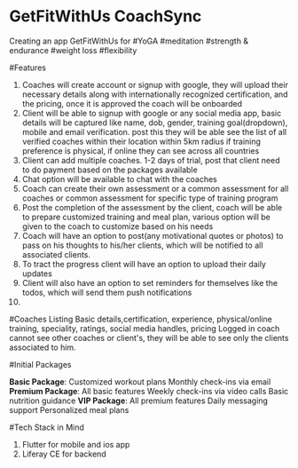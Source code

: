 # GetFitWithUs CoachSync
   
Creating an app GetFitWithUs for
#YoGA
#meditation
#strength & endurance
#weight loss
#flexibility

#Features 
1. Coaches will create account or signup with google, they will upload their necessary details along with internationally recognized certification, and the pricing, once it is approved the coach will be onboarded
2. Client  will be able to signup with google or any social media app, basic details will be captured like name, dob, gender, training goal(dropdown), mobile and email verification. post this  they will be able see the list of all verified coaches within their location within 5km radius if training preference is physical, if online they can see across all countries
3. Client can add multiple coaches. 1-2 days of trial, post that client need to do payment based on the packages available
4. Chat option will be available to chat with the coaches
5. Coach can create their own assessment or a common assessment for all coaches or common assessment for specific type of training program
6. Post the completion of the assessment by the client, coach will be able to prepare customized training and meal plan, various option will be given to the coach to customize based on his needs
7. Coach will have an option to post(any motivational quotes or photos) to pass on his thoughts to his/her clients, which will be notified to all associated clients.
8. To tract the progress client will have an option to upload their daily updates
9. Client will also have an option to set reminders for themselves like the todos, which will send them push notifications
10.  



#Coaches Listing
Basic details,certification, experience, physical/online training, speciality, ratings, social media handles, pricing
Logged in coach cannot see other coaches or client's, they will be able to see only the clients associated to him.


#Initial Packages

**Basic Package**: 
Customized workout plans
Monthly check-ins via email
**Premium Package**: 
All basic features
Weekly check-ins via video calls
Basic nutrition guidance
**VIP Package**: 
All premium features
Daily messaging support
Personalized meal plans


#Tech Stack in Mind
1. Flutter for mobile and ios app
2. Liferay CE for backend
   
